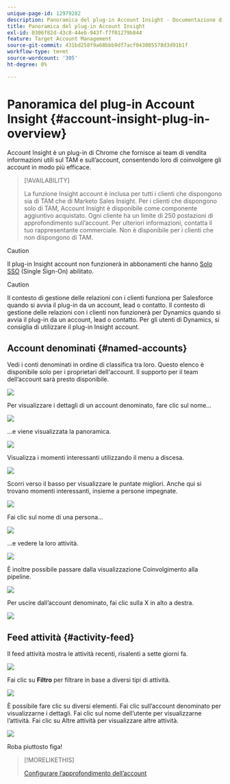 ```yaml
---
unique-page-id: 12979282
description: Panoramica del plug-in Account Insight - Documentazione di Marketo - Documentazione del prodotto
title: Panoramica del plug-in Account Insight
exl-id: 0306f82d-43c8-44eb-943f-f7f01279b844
feature: Target Account Management
source-git-commit: 431bd258f9a68bbb9df7acf043085578d3d91b1f
workflow-type: tm+mt
source-wordcount: '305'
ht-degree: 0%

---
```


# Panoramica del plug-in Account Insight {#account-insight-plug-in-overview}

Account Insight è un plug-in di Chrome che fornisce ai team di vendita informazioni utili sul TAM e sull’account, consentendo loro di coinvolgere gli account in modo più efficace.

>[!AVAILABILITY]
>
>La funzione Insight account è inclusa per tutti i clienti che dispongono sia di TAM che di Marketo Sales Insight. Per i clienti che dispongono solo di TAM, Account Insight è disponibile come componente aggiuntivo acquistato. Ogni cliente ha un limite di 250 postazioni di approfondimento sull’account. Per ulteriori informazioni, contatta il tuo rappresentante commerciale. Non è disponibile per i clienti che non dispongono di TAM.

>[!CAUTION]
>
>Il plug-in Insight account non funzionerà in abbonamenti che hanno [Solo SSO](/help/marketo/product-docs/administration/additional-integrations/restrict-user-login-to-sso-only.md) (Single Sign-On) abilitato.

>[!CAUTION]
>
>Il contesto di gestione delle relazioni con i clienti funziona per Salesforce quando si avvia il plug-in da un account, lead o contatto. Il contesto di gestione delle relazioni con i clienti non funzionerà per Dynamics quando si avvia il plug-in da un account, lead o contatto. Per gli utenti di Dynamics, si consiglia di utilizzare il plug-in Insight account.

## Account denominati {#named-accounts}

Vedi i conti denominati in ordine di classifica tra loro. Questo elenco è disponibile solo per i proprietari dell&#39;account. Il supporto per il team dell’account sarà presto disponibile.

![](assets/na1.png)

Per visualizzare i dettagli di un account denominato, fare clic sul nome...

![](assets/na3.png)

...e viene visualizzata la panoramica.

![](assets/na4.png)

Visualizza i momenti interessanti utilizzando il menu a discesa.

![](assets/na5.png)

Scorri verso il basso per visualizzare le puntate migliori. Anche qui si trovano momenti interessanti, insieme a persone impegnate.

![](assets/na6.png)

Fai clic sul nome di una persona...

![](assets/na7.png)

...e vedere la loro attività.

![](assets/na8.png)

È inoltre possibile passare dalla visualizzazione Coinvolgimento alla pipeline.

![](assets/na9.png)

Per uscire dall’account denominato, fai clic sulla X in alto a destra.

![](assets/na10.png)

## Feed attività {#activity-feed}

Il feed attività mostra le attività recenti, risalenti a sette giorni fa.

![](assets/af1.png)

Fai clic su **Filtro** per filtrare in base a diversi tipi di attività.

![](assets/af2.png)

È possibile fare clic su diversi elementi. Fai clic sull’account denominato per visualizzarne i dettagli. Fai clic sul nome dell’utente per visualizzarne l’attività. Fai clic su Altre attività per visualizzare altre attività.

![](assets/af3.png)

Roba piuttosto figa!

>[!MORELIKETHIS]
>
>[Configurare l’approfondimento dell’account](/help/marketo/product-docs/target-account-management/setup-tam/set-up-account-insight.md)
